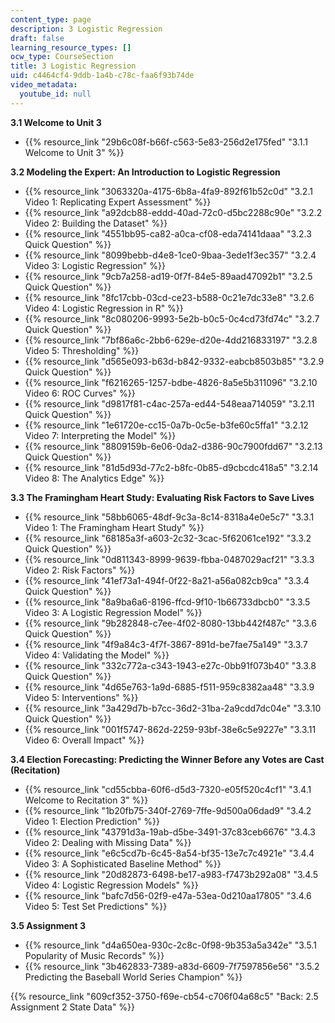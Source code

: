 ```yaml
---
content_type: page
description: 3 Logistic Regression
draft: false
learning_resource_types: []
ocw_type: CourseSection
title: 3 Logistic Regression
uid: c4464cf4-9ddb-1a4b-c78c-faa6f93b74de
video_metadata:
  youtube_id: null
---
```

**3.1 Welcome to Unit 3**

- {{% resource_link "29b6c08f-b66f-c563-5e83-256d2e175fed" "3.1.1 Welcome to Unit 3" %}}

**3.2 Modeling the Expert: An Introduction to Logistic Regression**

- {{% resource_link "3063320a-4175-6b8a-4fa9-892f61b52c0d" "3.2.1 Video 1: Replicating Expert Assessment" %}}
- {{% resource_link "a92dcb88-eddd-40ad-72c0-d5bc2288c90e" "3.2.2 Video 2: Building the Dataset" %}}
- {{% resource_link "4551bb95-ca82-a0ca-cf08-eda74141daaa" "3.2.3 Quick Question" %}}
- {{% resource_link "8099bebb-d4e8-1ce0-9baa-3ede1f3ec357" "3.2.4 Video 3: Logistic Regression" %}}
- {{% resource_link "9cb7a258-ad19-0f7f-84e5-89aad47092b1" "3.2.5 Quick Question" %}}
- {{% resource_link "8fc17cbb-03cd-ce23-b588-0c21e7dc33e8" "3.2.6 Video 4: Logistic Regression in R" %}}
- {{% resource_link "8c080206-9993-5e2b-b0c5-0c4cd73fd74c" "3.2.7 Quick Question" %}}
- {{% resource_link "7bf86a6c-2bb6-629e-d20e-4dd216833197" "3.2.8 Video 5: Thresholding" %}}
- {{% resource_link "d565e093-b63d-b842-9332-eabcb8503b85" "3.2.9 Quick Question" %}}
- {{% resource_link "f6216265-1257-bdbe-4826-8a5e5b311096" "3.2.10 Video 6: ROC Curves" %}}
- {{% resource_link "d9817f81-c4ac-257a-ed44-548eaa714059" "3.2.11 Quick Question" %}}
- {{% resource_link "1e61720e-cc15-0a7b-0c5e-b3fe60c5ffa1" "3.2.12 Video 7: Interpreting the Model" %}}
- {{% resource_link "8809159b-6e06-0da2-d386-90c7900fdd67" "3.2.13 Quick Question" %}}
- {{% resource_link "81d5d93d-77c2-b8fc-0b85-d9cbcdc418a5" "3.2.14 Video 8: The Analytics Edge" %}}

**3.3 The Framingham Heart Study: Evaluating Risk Factors to Save Lives**

- {{% resource_link "58bb6065-48df-9c3a-8c14-8318a4e0e5c7" "3.3.1 Video 1: The Framingham Heart Study" %}}
- {{% resource_link "68185a3f-a603-2c32-3cac-5f62061ce192" "3.3.2 Quick Question" %}}
- {{% resource_link "0d811343-8999-9639-fbba-0487029acf21" "3.3.3 Video 2: Risk Factors" %}}
- {{% resource_link "41ef73a1-494f-0f22-8a21-a56a082cb9ca" "3.3.4 Quick Question" %}}
- {{% resource_link "8a9ba6a6-8196-ffcd-9f10-1b66733dbcb0" "3.3.5 Video 3: A Logistic Regression Model" %}}
- {{% resource_link "9b282848-c7ee-4f02-8080-13bb442f487c" "3.3.6 Quick Question" %}}
- {{% resource_link "4f9a84c3-4f7f-3867-891d-be7fae75a149" "3.3.7 Video 4: Validating the Model" %}}
- {{% resource_link "332c772a-c343-1943-e27c-0bb91f073b40" "3.3.8 Quick Question" %}}
- {{% resource_link "4d65e763-1a9d-6885-f511-959c8382aa48" "3.3.9 Video 5: Interventions" %}}
- {{% resource_link "3a429d7b-b7cc-36d2-31ba-2a9cdd7dc04e" "3.3.10 Quick Question" %}}
- {{% resource_link "001f5747-862d-2259-93bf-38e6c5e9227e" "3.3.11 Video 6: Overall Impact" %}}

**3.4 Election Forecasting: Predicting the Winner Before any Votes are Cast (Recitation)**

- {{% resource_link "cd55cbba-60f6-d5d3-7320-e05f520c4cf1" "3.4.1 Welcome to Recitation 3" %}}
- {{% resource_link "1b20fb75-340f-2769-7ffe-9d500a06dad9" "3.4.2 Video 1: Election Prediction" %}}
- {{% resource_link "43791d3a-19ab-d5be-3491-37c83ceb6676" "3.4.3 Video 2: Dealing with Missing Data" %}}
- {{% resource_link "e6c5cd7b-6c45-8a54-bf35-13e7c7c4921e" "3.4.4 Video 3: A Sophisticated Baseline Method" %}}
- {{% resource_link "20d82873-6498-be17-a983-f7473b292a08" "3.4.5 Video 4: Logistic Regression Models" %}}
- {{% resource_link "bafc7d56-02f9-e47a-53ea-0d210aa17805" "3.4.6 Video 5: Test Set Predictions" %}}

**3.5 Assignment 3**

- {{% resource_link "d4a650ea-930c-2c8c-0f98-9b353a5a342e" "3.5.1 Popularity of Music Records" %}}
- {{% resource_link "3b462833-7389-a83d-6609-7f7597856e56" "3.5.2 Predicting the Baseball World Series Champion" %}}

{{% resource_link "609cf352-3750-f69e-cb54-c706f04a68c5" "Back: 2.5 Assignment 2 State Data" %}}